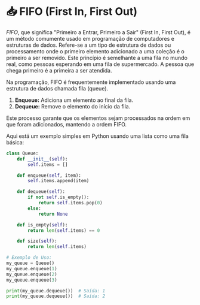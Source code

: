 # 📥 FIFO (First In, First Out)

*FIFO*, que significa "Primeiro a Entrar, Primeiro a Sair" (First In, First Out), é um método comumente usado em programação de computadores e estruturas de dados. Refere-se a um tipo de estrutura de dados ou processamento onde o primeiro elemento adicionado a uma coleção é o primeiro a ser removido. Este princípio é semelhante a uma fila no mundo real, como pessoas esperando em uma fila de supermercado. A pessoa que chega primeiro é a primeira a ser atendida.

Na programação, FIFO é frequentemente implementado usando uma estrutura de dados chamada fila (queue).

1. **Enqueue:** Adiciona um elemento ao final da fila.
2. **Dequeue:** Remove o elemento do início da fila.

Este processo garante que os elementos sejam processados na ordem em que foram adicionados, mantendo a ordem FIFO.

Aqui está um exemplo simples em Python usando uma lista como uma fila básica:

```python
class Queue:
    def __init__(self):
        self.items = []

    def enqueue(self, item):
        self.items.append(item)

    def dequeue(self):
        if not self.is_empty():
            return self.items.pop(0)
        else:
            return None

    def is_empty(self):
        return len(self.items) == 0

    def size(self):
        return len(self.items)

# Exemplo de Uso:
my_queue = Queue()
my_queue.enqueue(1)
my_queue.enqueue(2)
my_queue.enqueue(3)

print(my_queue.dequeue())  # Saída: 1
print(my_queue.dequeue())  # Saída: 2
```
